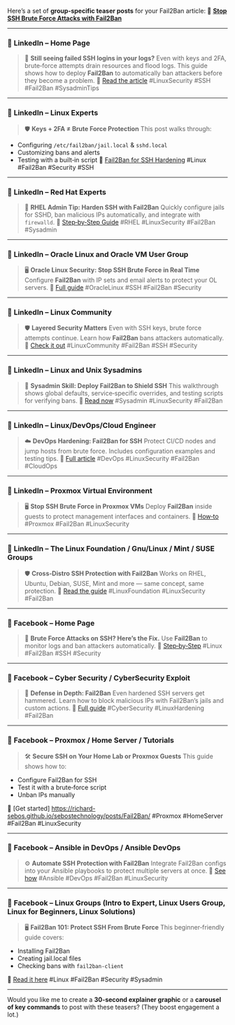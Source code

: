 Here’s a set of **group‑specific teaser posts** for your Fail2Ban article:
🔗 [**Stop SSH Brute Force Attacks with Fail2Ban**](https://richard-sebos.github.io/sebostechnology/posts/Fail2Ban/)

---

### 🔹 **LinkedIn – Home Page**

> 🚨 **Still seeing failed SSH logins in your logs?**
> Even with keys and 2FA, brute‑force attempts drain resources and flood logs. This guide shows how to deploy **Fail2Ban** to automatically ban attackers before they become a problem.
> 📘 [Read the article](https://richard-sebos.github.io/sebostechnology/posts/Fail2Ban/)
> #LinuxSecurity #SSH #Fail2Ban #SysadminTips

---

### 🔹 **LinkedIn – Linux Experts**

> 🛡️ **Keys + 2FA ≠ Brute Force Protection**
> This post walks through:

* Configuring `/etc/fail2ban/jail.local` & `sshd.local`
* Customizing bans and alerts
* Testing with a built‑in script
  📘 [Fail2Ban for SSH Hardening](https://richard-sebos.github.io/sebostechnology/posts/Fail2Ban/)
  #Linux #Fail2Ban #Security #SSH

---

### 🔹 **LinkedIn – Red Hat Experts**

> 🔧 **RHEL Admin Tip: Harden SSH with Fail2Ban**
> Quickly configure jails for SSHD, ban malicious IPs automatically, and integrate with `firewalld`.
> 📘 [Step‑by‑Step Guide](https://richard-sebos.github.io/sebostechnology/posts/Fail2Ban/)
> #RHEL #LinuxSecurity #Fail2Ban #Sysadmin

---

### 🔹 **LinkedIn – Oracle Linux and Oracle VM User Group**

> 🖥️ **Oracle Linux Security: Stop SSH Brute Force in Real Time**
> Configure **Fail2Ban** with IP sets and email alerts to protect your OL servers.
> 📘 [Full guide](https://richard-sebos.github.io/sebostechnology/posts/Fail2Ban/)
> #OracleLinux #SSH #Fail2Ban #Security

---

### 🔹 **LinkedIn – Linux Community**

> 🛡️ **Layered Security Matters**
> Even with SSH keys, brute force attempts continue. Learn how **Fail2Ban** bans attackers automatically.
> 📘 [Check it out](https://richard-sebos.github.io/sebostechnology/posts/Fail2Ban/)
> #LinuxCommunity #Fail2Ban #SSH #Security

---

### 🔹 **LinkedIn – Linux and Unix Sysadmins**

> 🔧 **Sysadmin Skill: Deploy Fail2Ban to Shield SSH**
> This walkthrough shows global defaults, service‑specific overrides, and testing scripts for verifying bans.
> 📘 [Read now](https://richard-sebos.github.io/sebostechnology/posts/Fail2Ban/)
> #Sysadmin #LinuxSecurity #Fail2Ban

---

### 🔹 **LinkedIn – Linux/DevOps/Cloud Engineer**

> ☁️ **DevOps Hardening: Fail2Ban for SSH**
> Protect CI/CD nodes and jump hosts from brute force. Includes configuration examples and testing tips.
> 📘 [Full article](https://richard-sebos.github.io/sebostechnology/posts/Fail2Ban/)
> #DevOps #LinuxSecurity #Fail2Ban #CloudOps

---

### 🔹 **LinkedIn – Proxmox Virtual Environment**

> 🖥️ **Stop SSH Brute Force in Proxmox VMs**
> Deploy **Fail2Ban** inside guests to protect management interfaces and containers.
> 📘 [How‑to](https://richard-sebos.github.io/sebostechnology/posts/Fail2Ban/)
> #Proxmox #Fail2Ban #LinuxSecurity

---

### 🔹 **LinkedIn – The Linux Foundation / Gnu/Linux / Mint / SUSE Groups**

> 🛡️ **Cross‑Distro SSH Protection with Fail2Ban**
> Works on RHEL, Ubuntu, Debian, SUSE, Mint and more — same concept, same protection.
> 📘 [Read the guide](https://richard-sebos.github.io/sebostechnology/posts/Fail2Ban/)
> #LinuxFoundation #LinuxSecurity #Fail2Ban

---

### 🔹 **Facebook – Home Page**

> 🚨 **Brute Force Attacks on SSH? Here’s the Fix.**
> Use **Fail2Ban** to monitor logs and ban attackers automatically.
> 📘 [Step‑by‑Step](https://richard-sebos.github.io/sebostechnology/posts/Fail2Ban/)
> #Linux #Fail2Ban #SSH #Security

---

### 🔹 **Facebook – Cyber Security / CyberSecurity Exploit**

> 🧱 **Defense in Depth: Fail2Ban**
> Even hardened SSH servers get hammered. Learn how to block malicious IPs with Fail2Ban’s jails and custom actions.
> 📘 [Full guide](https://richard-sebos.github.io/sebostechnology/posts/Fail2Ban/)
> #CyberSecurity #LinuxHardening #Fail2Ban

---

### 🔹 **Facebook – Proxmox / Home Server / Tutorials**

> 🛠️ **Secure SSH on Your Home Lab or Proxmox Guests**
> This guide shows how to:

* Configure Fail2Ban for SSH
* Test it with a brute‑force script
* Unban IPs manually
  
📘 [Get started] https://richard-sebos.github.io/sebostechnology/posts/Fail2Ban/
#Proxmox #HomeServer #Fail2Ban #LinuxSecurity

---

### 🔹 **Facebook – Ansible in DevOps / Ansible DevOps**

> ⚙️ **Automate SSH Protection with Fail2Ban**
> Integrate Fail2Ban configs into your Ansible playbooks to protect multiple servers at once.
> 📘 [See how](https://richard-sebos.github.io/sebostechnology/posts/Fail2Ban/)
> #Ansible #DevOps #Fail2Ban #LinuxSecurity


---

### 🔹 **Facebook – Linux Groups (Intro to Expert, Linux Users Group, Linux for Beginners, Linux Solutions)**

> 🖥️ **Fail2Ban 101: Protect SSH From Brute Force**
> This beginner‑friendly guide covers:

* Installing Fail2Ban
* Creating jail.local files
* Checking bans with `fail2ban-client`

📘 [Read it here](https://richard-sebos.github.io/sebostechnology/posts/Fail2Ban/)
#Linux #Fail2Ban #Security #Sysadmin

---

Would you like me to create a **30‑second explainer graphic** or a **carousel of key commands** to post with these teasers? (They boost engagement a lot.)
